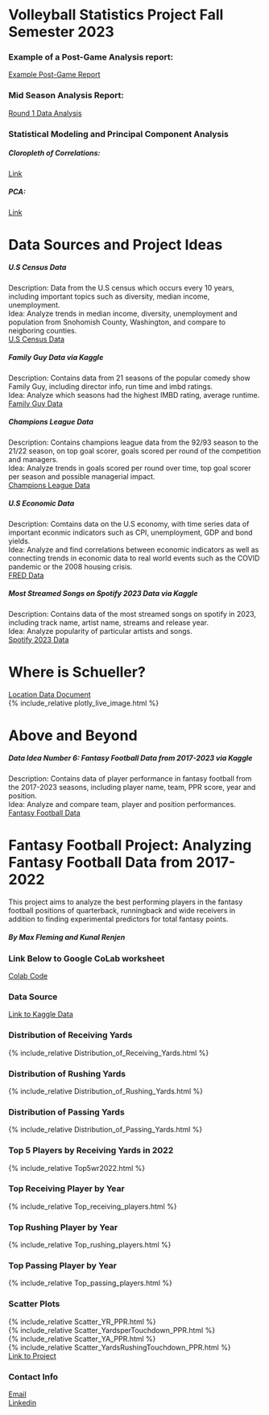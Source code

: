 # Volleyball Statistics Project Fall Semester 2023
### Example of a Post-Game Analysis report: 
[Example Post-Game Report](https://rpubs.com/renjenk/1100390) 
### Mid Season Analysis Report:
[Round 1 Data Analysis](https://docs.google.com/presentation/d/1xluiBCc0W3n5ApfQVSiNWk25YfA4K_Q_tAopd9UKSYA/edit#slide=id.p)
### Statistical Modeling and Principal Component Analysis
##### Cloropleth of Correlations: 
[Link](https://github.com/krenjen/krenjen.github.io/blob/main/Cloropleth%20for%20Blues%20Data.JPG)
##### PCA:
[Link](https://github.com/krenjen/krenjen.github.io/blob/main/PCA%20analysis%20of%20Blues%20Data.JPG)

# Data Sources and Project Ideas
##### U.S Census Data 
Description: Data from the U.S census which occurs every 10 years, including important topics such as diversity, median income, unemployment.<br>
Idea: Analyze trends in median income, diversity, unemployment and population from Snohomish County, Washington, and compare to neigboring counties.<br>
[U.S Census Data](https://data.census.gov/)
##### Family Guy Data via Kaggle 
Description: Contains data from 21 seasons of the popular comedy show Family Guy, including director info, run time and imbd ratings.<br>
Idea: Analyze which seasons had the highest IMBD rating, average runtime.<br> 
[Family Guy Data](https://www.kaggle.com/datasets/iamsouravbanerjee/family-guy-dataset)
##### Champions League Data  
Description: Contains champions league data from the 92/93 season to the 21/22 season, on top goal scorer, goals scored per round of the competition and managers.<br> 
Idea: Analyze trends in goals scored per round over time, top goal scorer per season and possible managerial impact.<br> 
[Champions League Data](https://sports-statistics.com/sports-data/sports-data-sets-for-data-modeling-visualization-predictions-machine-learning/)
##### U.S Economic Data  
Description: Comtains data on the U.S economy, with time series data of important econmic indicators such as CPI, unemployment, GDP and bond yields.<br> 
Idea: Analyze and find correlations between economic indicators as well as connecting trends in economic data to real world events such as the COVID pandemic or the 2008 housing crisis.<br>
[FRED Data](https://fred.stlouisfed.org/)
##### Most Streamed Songs on Spotify 2023 Data via Kaggle
Description: Contains data of the most streamed songs on spotify in 2023, including track name, artist name, streams and release year.<br> 
Idea: Analyze popularity of particular artists and songs.<br> 
[Spotify 2023 Data](https://www.kaggle.com/datasets/nelgiriyewithana/top-spotify-songs-2023)



# Where is Schueller?
[Location Data Document](https://colab.research.google.com/drive/1e5gdCbN_9d1TmugovpgLvnn8vOKwE9J-)<br>
{% include_relative plotly_live_image.html %}

# Above and Beyond
##### Data Idea Number 6: Fantasy Football Data from 2017-2023 via Kaggle
Description: Contains data of player performance in fantasy football from the 2017-2023 seasons, including player name, team, PPR score, year and position. <br>
Idea: Analyze and compare team, player and position performances.<br>
[Fantasy Football Data](https://www.kaggle.com/datasets/gbolduc/fantasy-football-data-2017-2023)

# Fantasy Football Project: Analyzing Fantasy Football Data from 2017-2022
This project aims to analyze the best performing players in the fantasy football positions of quarterback, runningback and wide receivers in addition to finding experimental predictors for total fantasy points. <br>
##### By Max Fleming and Kunal Renjen
### Link Below to Google CoLab worksheet 
[Colab Code](final_project.py)
### Data Source
[Link to Kaggle Data](https://www.kaggle.com/datasets/gbolduc/fantasy-football-data-2017-2023)
### Distribution of Receiving Yards
{% include_relative  Distribution_of_Receiving_Yards.html %}
### Distribution of Rushing Yards
{% include_relative  Distribution_of_Rushing_Yards.html %}
### Distribution of Passing Yards
{% include_relative  Distribution_of_Passing_Yards.html %}
### Top 5 Players by Receiving Yards in 2022
{% include_relative  Top5wr2022.html %}
### Top Receiving Player by Year
{% include_relative  Top_receiving_players.html %}
### Top Rushing Player by Year
{% include_relative  Top_rushing_players.html %}
### Top Passing Player by Year
{% include_relative  Top_passing_players.html %}
### Scatter Plots
{% include_relative  Scatter_YR_PPR.html %} <br>
{% include_relative  Scatter_YardsperTouchdown_PPR.html %} <br>
{% include_relative  Scatter_YA_PPR.html %} <br>
{% include_relative  Scatter_YardsRushingTouchdown_PPR.html %} <br>
[Link to Project](https://github.com/krenjen/krenjen.github.fantasyfootballproject/blob/main/README.md)

### Contact Info
[Email](kunalrenjen@gmail.com)<br> 
[Linkedin](www.linkedin.com/in/kunal-renjen-193a03251)

